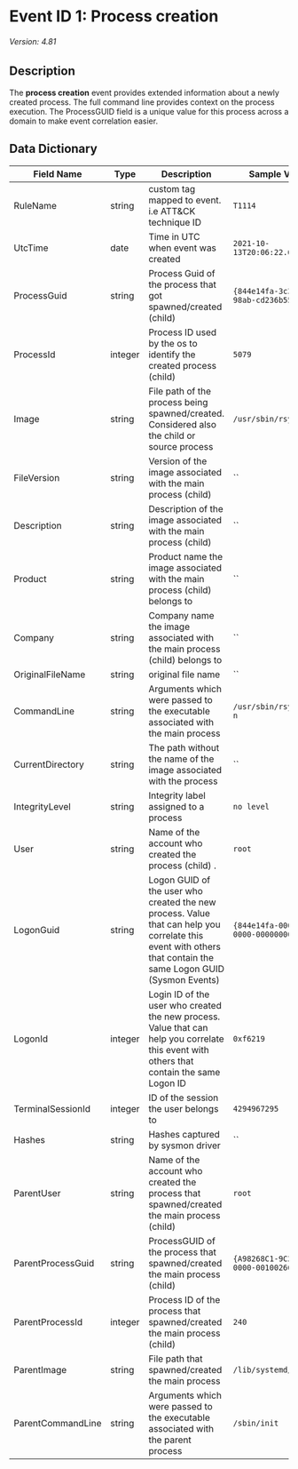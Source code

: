 # Event ID 1: Process creation
###### Version: 4.81

## Description
The **process creation** event provides extended information about a newly created process. The full command line provides context on the process execution. The ProcessGUID field is a unique value for this process across a domain to make event correlation easier.

## Data Dictionary
|Field Name|Type|Description|Sample Value|
|---|---|---|---|
|RuleName|string|custom tag mapped to event. i.e ATT&CK technique ID|`T1114`|
|UtcTime|date|Time in UTC when event was created|`2021-10-13T20:06:22.6500000Z`|
|ProcessGuid|string|Process Guid of the process that got spawned/created (child)|`{844e14fa-3c3e-6167-98ab-cd236b550000}`|
|ProcessId|integer|Process ID used by the os to identify the created process (child)|`5079`|
|Image|string|File path of the process being spawned/created. Considered also the child or source process|`/usr/sbin/rsyslogd`|
|FileVersion|string|Version of the image associated with the main process (child)|``|
|Description|string|Description of the image associated with the main process (child)|``|
|Product|string|Product name the image associated with the main process (child) belongs to|``|
|Company|string|Company name the image associated with the main process (child) belongs to|``|
|OriginalFileName|string|original file name|``|
|CommandLine|string|Arguments which were passed to the executable associated with the main process|`/usr/sbin/rsyslogd -n`|
|CurrentDirectory|string|The path without the name of the image associated with the process|``|
|IntegrityLevel|string|Integrity label assigned to a process|`no level`|
|User|string|Name of the account who created the process (child) .|`root`|
|LogonGuid|string|Logon GUID of the user who created the new process. Value that can help you correlate this event with others that contain the same Logon GUID (Sysmon Events)|`{844e14fa-0000-0000-0000-000000000000}`|
|LogonId|integer|Login ID of the user who created the new process. Value that can help you correlate this event with others that contain the same Logon ID|`0xf6219`|
|TerminalSessionId|integer|ID of the session the user belongs to|`4294967295`|
|Hashes|string|Hashes captured by sysmon driver|``|
|ParentUser|string|Name of the account who created the process that spawned/created the main process (child)|`root`|
|ParentProcessGuid|string|ProcessGUID of the process that spawned/created the main process (child)|`{A98268C1-9C2E-5ACD-0000-00100266AB00}`|
|ParentProcessId|integer|Process ID of the process that spawned/created the main process (child)|`240`|
|ParentImage|string|File path that spawned/created the main process|`/lib/systemd/systemd`|
|ParentCommandLine|string|Arguments which were passed to the executable associated with the parent process|`/sbin/init`|
